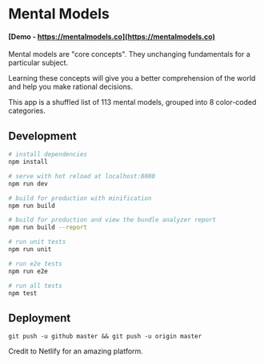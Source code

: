 # Mental Models

#### [Demo - https://mentalmodels.co](https://mentalmodels.co)

Mental models are "core concepts". They unchanging fundamentals for a particular subject.

Learning these concepts will give you a better comprehension of the world and help you make rational decisions.

This app is a shuffled list of 113 mental models, grouped into 8 color-coded categories.

## Development

``` bash
# install dependencies
npm install

# serve with hot reload at localhost:8080
npm run dev

# build for production with minification
npm run build

# build for production and view the bundle analyzer report
npm run build --report

# run unit tests
npm run unit

# run e2e tests
npm run e2e

# run all tests
npm test
```

## Deployment

`git push -u github master && git push -u origin master`

Credit to Netlify for an amazing platform.  
